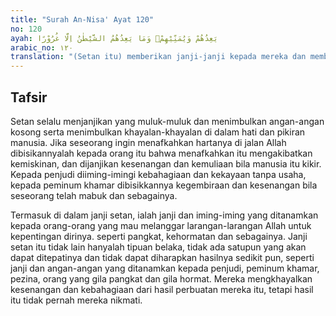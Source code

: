 ```yaml
---
title: "Surah An-Nisa' Ayat 120"
no: 120
ayah: يَعِدُهُمْ وَيُمَنِّيْهِمْۗ وَمَا يَعِدُهُمُ الشَّيْطٰنُ اِلَّا غُرُوْرًا 
arabic_no: ١٢٠
translation: "(Setan itu) memberikan janji-janji kepada mereka dan membangkitkan angan-angan kosong pada mereka, padahal setan itu hanya menjanjikan tipuan belaka kepada mereka."
---
```


## Tafsir

Setan selalu menjanjikan yang muluk-muluk dan menimbulkan angan-angan kosong serta menimbulkan khayalan-khayalan di dalam hati dan pikiran manusia. Jika seseorang ingin menafkahkan hartanya di jalan Allah dibisikannyalah kepada orang itu bahwa menafkahkan itu mengakibatkan kemiskinan, dan dijanjikan kesenangan dan kemuliaan bila manusia itu kikir. Kepada penjudi diiming-imingi kebahagiaan dan kekayaan tanpa usaha, kepada peminum khamar dibisikkannya kegembiraan dan kesenangan bila seseorang telah mabuk dan sebagainya.

Termasuk di dalam janji setan, ialah janji dan iming-iming yang ditanamkan kepada orang-orang yang mau melanggar larangan-larangan Allah untuk kepentingan dirinya. seperti pangkat, kehormatan dan sebagainya. Janji setan itu tidak lain hanyalah tipuan belaka, tidak ada satupun yang akan dapat ditepatinya dan tidak dapat diharapkan hasilnya sedikit pun, seperti janji dan angan-angan yang ditanamkan kepada penjudi, peminum khamar, pezina, orang yang gila pangkat dan gila hormat. Mereka mengkhayalkan kesenangan dan kebahagiaan dari hasil perbuatan mereka itu, tetapi hasil itu tidak pernah mereka nikmati.